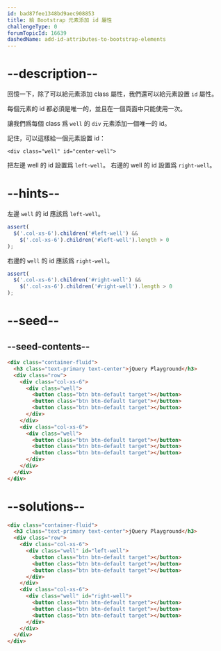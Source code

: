 ```yaml
---
id: bad87fee1348bd9aec908853
title: 給 Bootstrap 元素添加 id 屬性
challengeType: 0
forumTopicId: 16639
dashedName: add-id-attributes-to-bootstrap-elements
---
```


# --description--

回憶一下，除了可以給元素添加 class 屬性，我們還可以給元素設置 `id` 屬性。

每個元素的 id 都必須是唯一的，並且在一個頁面中只能使用一次。

讓我們爲每個 class 爲 `well` 的 `div` 元素添加一個唯一的 id。

記住，可以這樣給一個元素設置 id：

`<div class="well" id="center-well">`

把左邊 well 的 id 設置爲 `left-well`。 右邊的 well 的 id 設置爲 `right-well`。

# --hints--

左邊 `well` 的 id 應該爲 `left-well`。

```js
assert(
  $('.col-xs-6').children('#left-well') &&
    $('.col-xs-6').children('#left-well').length > 0
);
```

右邊的 `well` 的 id 應該爲 `right-well`。

```js
assert(
  $('.col-xs-6').children('#right-well') &&
    $('.col-xs-6').children('#right-well').length > 0
);
```

# --seed--

## --seed-contents--

```html
<div class="container-fluid">
  <h3 class="text-primary text-center">jQuery Playground</h3>
  <div class="row">
    <div class="col-xs-6">
      <div class="well">
        <button class="btn btn-default target"></button>
        <button class="btn btn-default target"></button>
        <button class="btn btn-default target"></button>
      </div>
    </div>
    <div class="col-xs-6">
      <div class="well">
        <button class="btn btn-default target"></button>
        <button class="btn btn-default target"></button>
        <button class="btn btn-default target"></button>
      </div>
    </div>
  </div>
</div>
```

# --solutions--

```html
<div class="container-fluid">
  <h3 class="text-primary text-center">jQuery Playground</h3>
  <div class="row">
    <div class="col-xs-6">
      <div class="well" id="left-well">
        <button class="btn btn-default target"></button>
        <button class="btn btn-default target"></button>
        <button class="btn btn-default target"></button>
      </div>
    </div>
    <div class="col-xs-6">
      <div class="well" id="right-well">
        <button class="btn btn-default target"></button>
        <button class="btn btn-default target"></button>
        <button class="btn btn-default target"></button>
      </div>
    </div>
  </div>
</div>
```
